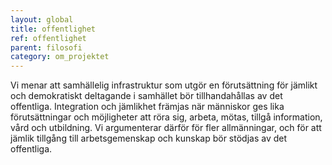 ```yaml
---
layout: global
title: offentlighet
ref: offentlighet
parent: filosofi
category: om_projektet
---
```


Vi menar att samhällelig infrastruktur som utgör en förutsättning för jämlikt och demokratiskt deltagande i samhället bör tillhandahållas av det offentliga. Integration och jämlikhet främjas när människor ges lika förutsättningar och möjligheter att röra sig, arbeta, mötas, tillgå information, vård och utbildning. Vi argumenterar därför för fler allmänningar, och för att jämlik tillgång till arbetsgemenskap och kunskap bör stödjas av det offentliga.